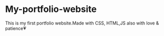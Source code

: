 # My-portfolio-website
This is my first portfolio website.Made with CSS, HTML,JS also with love &amp; patience💗
